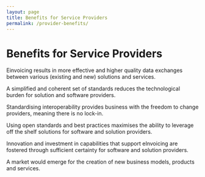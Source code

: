 ```yaml
---
layout: page
title: Benefits for Service Providers
permalink: /provider-benefits/
---
```


# Benefits for Service Providers

Einvoicing results in more effective and higher quality data exchanges between various (existing and new) solutions and services.

A simplified and coherent set of standards reduces the technological burden for solution and software providers.

Standardising interoperability provides business with the freedom to change providers, meaning there is no lock-in. 

Using open standards and best practices maximises the ability to leverage off the shelf solutions for software and solution providers.

Innovation and investment in capabilities that support eInvoicing are fostered through sufficient certainty for software and solution providers.

A market would emerge for the creation of new business models, products and services.
